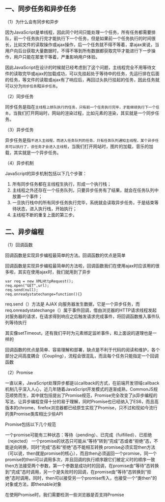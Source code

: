 ## 一、同步任务和异步任务

（1）为什么会有同步和异步

因为JavaScript是单线程，因此同个时间只能处理一个任务，所有任务都需要排队，前一个任务执行完才能执行下一个任务，但是如果前一个任务执行的时间很长，比如文件的读取操作或ajax操作，后一个任务就不得不等着，拿ajax来说，当用户向后台获取大量数据时，不得不等到所有数据都获取完毕才能进行下一步操作，用户只能在那里干等着，严重影响用户体验。

因此JavaScript在设计的时候就已经考虑到了这个问题，主线程完全不用等待文件的读取完毕或ajax的加载成功，可以先挂起处于等待中的任务，先运行排在后面的任务，等文件的读取或ajax有了响应后，再回过头执行挂起的任务，因此任务就可以分为`同步任务`和`异步任务`。

（2）同步任务

同步任务是指在`主线程上排队执行的任务，只有前一个任务执行完毕，才能继续执行下一个任务`，当我们打开网站时，网站的渲染过程，比如元素的渲染，其实就是一个同步任务。

（3）异步任务

异步任务是指`不进入主线程，而进入任务队列的任务，只有任务队列通知主线程，某个异步任务可以执行了，该任务才会进入主线程`，当我们打开网站时，图片的加载，音乐的加载，其实就是一个异步任务。

（4）异步机制

JavaScript的异步机制包括以下几个步骤：

 1. 所有同步任务都在主线程生执行，形成一个执行栈；
 2. 主线程之外还存在一个任务队列，只要异步任务有了结果，就会在任务队列中放置一个事件；
 3. 一旦执行栈中的所有同步任务执行完毕，系统就会读取异步任务，于是结束等待状态，进入执行栈，开始执行；
 4. 主线程不断的重复上面的第三步。

## 二、异步编程

（1）回调函数

回调函数是实现异步编程最简单的方法。回调函数的优点是简单

回调函数是实现异步编程最简单的方法啦，回调函数我们在使用ajax时应该用的很多啦，其实在使用ajax时，我们就用到了异步

```	
var req = new XMLHttpRequest();
req.open("GET",url);
req.send(null);
req.onreadystatechange=function(){}
```

req.send（）方法是 AJAX  向服务器发生数据，它是一个异步任务，而 req.onreadystatechange（）属于事件回调，借由浏览器的HTTP请求线程发起对服务器的请求，在请求得到响应之后触发请求完成事件，将回调函数推入事件队列等待执行

其实像setTimeout，还有我们平时为元素绑定监听事件，和上面说的道理也是一样的

回调函数的优点是简单、容易理解和部署，缺点是不利于代码的阅读和维护，各个部分之间高度耦合（Coupling），流程会很混乱，而且每个任务只能指定一个回调函数

（2）Promise

一直以来，JavaScript处理异步都是以callback的方式，在前端开发领域callback机制几乎深入人心，近几年随着JavaScript开发模式的逐渐成熟，CommonJS规范顺势而生，其中就包括提出了Promise规范，Promise完全改变了js异步编程的写法，让异步编程变得十分的易于理解，同时Promise也已经纳入了ES6，而且高版本的chrome、firefox浏览器都已经原生实现了Promise，只不过和现如今流行的类Promise类库相比少些API

Promise包括以下几个规范

一个promise可能有三种状态：等待（pending）、已完成（fulfilled）、已拒绝（rejected）
一个promise的状态只可能从“等待”转到“完成”态或者“拒绝”态，不能逆向转换，同时“完成”态和“拒绝”态不能相互转换
promise必须实现then方法（可以说，then就是promise的核心），而且then必须返回一个promise，同一个promise的then可以调用多次，并且回调的执行顺序跟它们被定义时的顺序一致
then方法接受两个参数，第一个参数是成功时的回调，在promise由“等待”态转换到“完成”态时调用，另一个是失败时的回调，在promise由“等待”态转换到“拒绝”态时调用，同时，then可以接受另一个promise传入，也接受一个“类then”的对象或方法，即thenable对象

在使用Promise时，我们需要检测一些浏览器是否支持Promise